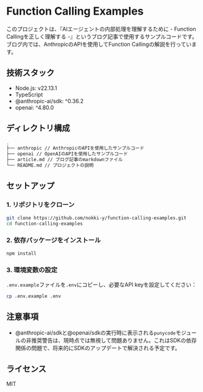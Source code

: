 # Function Calling Examples

このプロジェクトは、『AIエージェントの内部処理を理解するために - Function Callingを正しく理解する -』というブログ記事で使用するサンプルコードです。
ブログ内では、AnthropicのAPIを使用してFunction Callingの解説を行っています。


## 技術スタック

- Node.js: v22.13.1
- TypeScript
- @anthropic-ai/sdk: ^0.36.2
- openai: ^4.80.0


## ディレクトリ構成

```sh
.
├── anthropic // AnthropicのAPIを使用したサンプルコード
├── openai // OpenAIのAPIを使用したサンプルコード
├── article.md // ブログ記事のmarkdownファイル
└── README.md // プロジェクトの説明
```


## セットアップ

### 1. リポジトリをクローン

```bash
git clone https://github.com/nokki-y/function-calling-examples.git
cd function-calling-examples
```

### 2. 依存パッケージをインストール

```bash
npm install
```

### 3. 環境変数の設定

`.env.example`ファイルを`.env`にコピーし、必要なAPI keyを設定してください：

```bash
cp .env.example .env
```


## 注意事項

- @anthropic-ai/sdkと@openai/sdkの実行時に表示される`punycode`モジュールの非推奨警告は、現時点では無視して問題ありません。これはSDKの依存関係の問題で、将来的にSDKのアップデートで解決される予定です。


## ライセンス

MIT
